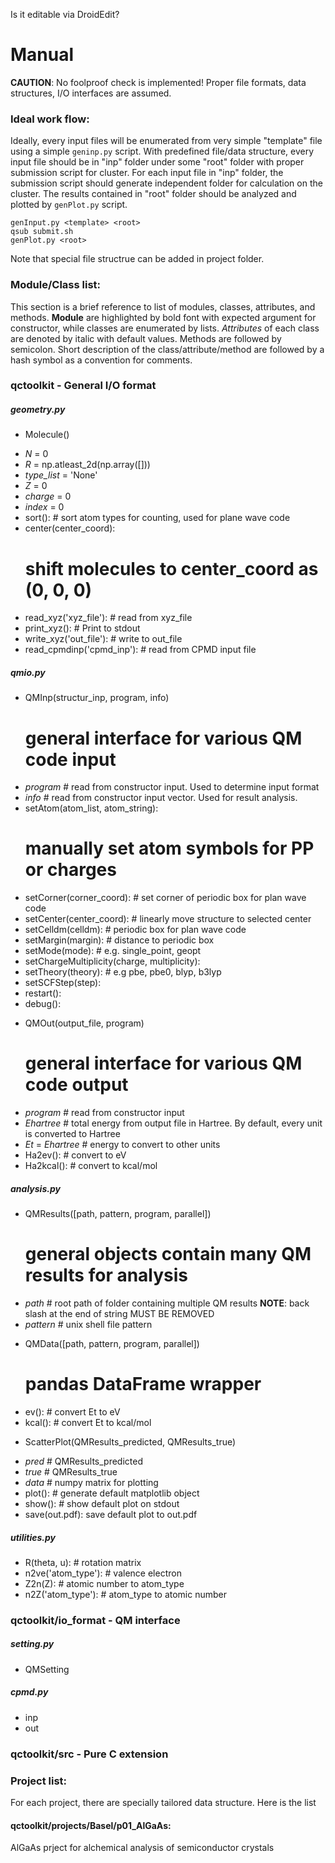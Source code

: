 Is it editable via DroidEdit?

Manual
======
**CAUTION**: No foolproof check is implemented! 
Proper file formats, data structures, I/O interfaces are assumed. 

### Ideal work flow:
Ideally, every input files will be enumerated from very simple
"template" file using a simple `geninp.py` script. 
With predefined file/data structure, every input
file should be in "inp" folder under some "root" folder 
with proper submission script for cluster. 
For each input file in "inp" folder, the submission script
should generate independent folder for calculation on the cluster.
The results contained in "root" folder should be 
analyzed and plotted by `genPlot.py` script.
```
genInput.py <template> <root>
qsub submit.sh
genPlot.py <root>
```
Note that special file structrue can be added in project folder.

### Module/Class list:
This section is a brief reference to list of modules, classes, 
attributes, and methods. **Module** are highlighted by bold
font with expected argument for constructor, while
classes are enumerated by lists. *Attributes* of each
class are denoted by italic with default values. 
Methods are followed by semicolon.
Short description of the class/attribute/method are followed
by a hash symbol as a convention for comments.


### qctoolkit - General I/O format

##### geometry.py

* Molecule()
 - *N* = 0
 - *R* = np.atleast\_2d(np.array([]))
 - *type\_list* = 'None'
 - *Z* = 0
 - *charge* = 0
 - *index* = 0
 - sort(): # sort atom types for counting, used for plane wave code
 - center(center\_coord): 
   # shift molecules to center\_coord as (0, 0, 0)
 - read\_xyz('xyz\_file'): # read from xyz\_file
 - print\_xyz(): # Print to stdout
 - write\_xyz('out\_file'): # write to out\_file
 - read\_cpmdinp('cpmd\_inp'): # read from CPMD input file

##### qmio.py

* QMInp(structur\_inp, program, info) 
  # general interface for various QM code input
 - *program* # read from constructor input. 
   Used to determine input format
 - *info* # read from constructor input vector.
   Used for result analysis.
 - setAtom(atom\_list, atom\_string): 
   # manually set atom symbols for PP or charges
 - setCorner(corner\_coord): # set corner of periodic box 
   for plan wave code
 - setCenter(center\_coord): # linearly move structure to 
   selected center
 - setCelldm(celldm): # periodic box for plan wave code
 - setMargin(margin): # distance to periodic box
 - setMode(mode): # e.g. single\_point, geopt
 - setChargeMultiplicity(charge, multiplicity):
 - setTheory(theory): # e.g pbe, pbe0, blyp, b3lyp
 - setSCFStep(step):
 - restart():
 - debug():
* QMOut(output\_file, program)
  # general interface for various QM code output
 - *program* # read from constructor input
 - *Ehartree* # total energy from output file in Hartree.
   By default, every unit is converted to Hartree
 - *Et* = *Ehartree* # energy to convert to other units
 - Ha2ev(): # convert to eV
 - Ha2kcal(): # convert to kcal/mol

##### analysis.py

* QMResults([path, pattern, program, parallel]) 
  # general objects contain many QM results for analysis
 - *path* # root path of folder containing multiple QM results
   **NOTE**: back slash at the end of string MUST BE REMOVED
 - *pattern* # unix shell file pattern
* QMData([path, pattern, program, parallel])
  # pandas DataFrame wrapper
 - ev(): # convert Et to eV
 - kcal(): # convert Et to kcal/mol
* ScatterPlot(QMResults\_predicted, QMResults\_true)
 - *pred* # QMResults\_predicted
 - *true* # QMResults\_true
 - *data* # numpy matrix for plotting
 - plot(): # generate default matplotlib object
 - show(): # show default plot on stdout
 - save(out.pdf): save default plot to out.pdf

##### utilities.py

 - R(theta, u): # rotation matrix
 - n2ve('atom\_type'): # valence electron
 - Z2n(Z): # atomic number to atom\_type
 - n2Z('atom\_type'): # atom\_type to atomic number

### qctoolkit/io\_format - QM interface

##### setting.py

* QMSetting

##### cpmd.py

* inp
* out

### qctoolkit/src - Pure C extension

### Project list:
For each project, there are specially tailored data structure.
Here is the list

#### qctoolkit/projects/Basel/p01\_AlGaAs:
AlGaAs prject for alchemical analysis of semiconductor crystals
